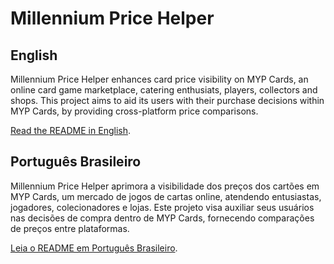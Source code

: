 # Millennium Price Helper

## English
Millennium Price Helper enhances card price visibility on MYP Cards, an online card game marketplace, catering enthusiats, players, collectors and shops. This project aims to aid its users with their purchase decisions within MYP Cards, by providing cross-platform price comparisons.

[Read the README in English](https://github.com/MPCGomes/Millennium-Price-Helper/blob/main/README.en-us.md).

## Português Brasileiro
Millennium Price Helper aprimora a visibilidade dos preços dos cartões em MYP Cards, um mercado de jogos de cartas online, atendendo entusiastas, jogadores, colecionadores e lojas. Este projeto visa auxiliar seus usuários nas decisões de compra dentro de MYP Cards, fornecendo comparações de preços entre plataformas.

[Leia o README em Português Brasileiro](https://github.com/MPCGomes/Millennium-Price-Helper/blob/main/README.pt-br.md).



